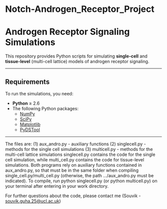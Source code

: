 # Notch-Androgen_Receptor_Project
# Androgen Receptor Signaling Simulations

This repository provides Python scripts for simulating **single-cell** and **tissue-level** (multi-cell lattice) models of androgen receptor signaling.  

---

## Requirements

To run the simulations, you need:

- **Python** ≥ 2.6  
- The following Python packages:  
  - [NumPy](https://numpy.org/)  
  - [SciPy](https://scipy.org/)  
  - [Matplotlib](https://matplotlib.org/)  
  - [PyDSTool](http://www.ni.gsu.edu/~rclewley/PyDSTool/FrontPage.html)  

---
The files are: (1) aux_andro.py - auxiliary functions (2) singlecell.py - methods for the single cell simulations (3) multicell.py - methods for the multi-cell lattice simulations singlecell.py contains the code for the single cell simulation, while multi_cell.py contains the code for tissue-level simulations. Both programs rely on auxiliary functions contained in aux_andro.py, so that must be in the same folder when compiling single_cell.py/multi_cell.py (otherwise, the path .../aux_andro.py must be indicated). To compile, run python singlecell.py (or python multicell.py) on your terminal after entering in your work directory. 


For further questions about the code, please contact me (Souvik - souvik.guha.25@ucl.ac.uk)
